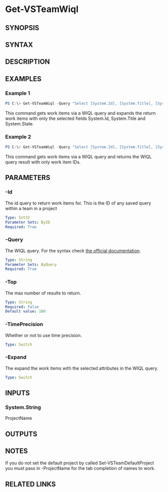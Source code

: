 <!-- #include "./common/header.md" -->

# Get-VSTeamWiql

## SYNOPSIS

<!-- #include "./synopsis/Get-VSTeamWiql.md" -->

## SYNTAX

## DESCRIPTION

<!-- #include "./synopsis/Get-VSTeamWiql.md" -->

## EXAMPLES

### Example 1

```powershell
PS C:\> Get-VSTeamWiql -Query "Select [System.Id], [System.Title], [System.State] From WorkItems" -Team "MyProject Team" -Project "MyProject" -Expand
```

This command gets work items via a WIQL query and expands the return work items with only the selected fields System.Id, System.Title and System.State.

### Example 2

```powershell
PS C:\> Get-VSTeamWiql -Query "Select [System.Id], [System.Title], [System.State] From WorkItems" -Team "MyProject Team" -Project "MyProject"
```

This command gets work items via a WIQL query and returns the WIQL query result with only work item IDs.

## PARAMETERS

### -Id

The id query to return work items for. This is the ID of any saved query within a team in a project

```yaml
Type: Int32
Parameter Sets: ByID
Required: True
```

### -Query

The WIQL query. For the syntax check [the official documentation](https://docs.microsoft.com/en-us/azure/devops/boards/queries/wiql-syntax?view=azure-devops).

```yaml
Type: String
Parameter Sets: ByQuery
Required: True
```

### -Top

The max number of results to return.

```yaml
Type: String
Required: False
Default value: 100
```

### -TimePrecision

Whether or not to use time precision.

```yaml
Type: Switch
```

### -Expand

The expand the work items with the selected attributes in the WIQL query.

```yaml
Type: Switch
```

## INPUTS

### System.String

ProjectName

## OUTPUTS

## NOTES

If you do not set the default project by called Set-VSTeamDefaultProject you must pass in -ProjectName for the tab completion of names to work.

<!-- #include "./common/prerequisites.md" -->

## RELATED LINKS

<!-- #include "./common/related.md" -->
